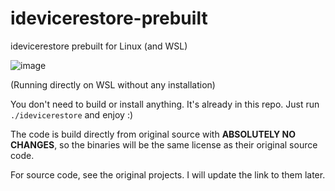 # idevicerestore-prebuilt
idevicerestore prebuilt for Linux (and WSL)

![image](https://user-images.githubusercontent.com/68118236/168861887-1fb55e22-1d26-4313-b0f3-87f9262536ed.png)

(Running directly on WSL without any installation)

You don't need to build or install anything. It's already in this repo.
Just run `./idevicerestore` and enjoy :)

The code is build directly from original source with <b>ABSOLUTELY NO CHANGES</b>, so the binaries will be the same license as their original source code.

For source code, see the original projects. I will update the link to them later.
